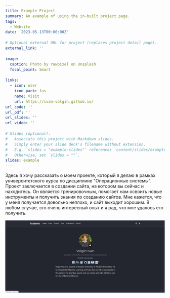 ```yaml
---
title: Example Project
summary: An example of using the in-built project page.
tags:
  - Website
date: '2023-05-13T00:00:00Z'

# Optional external URL for project (replaces project detail page).
external_link: ''

image:
  caption: Photo by rawpixel on Unsplash
  focal_point: Smart

links:
  - icon: user
    icon_pack: fas
    name: Visit
    url: https://ivan-volgin.github.io/
url_code: ''
url_pdf: ''
url_slides: ''
url_video: ''

# Slides (optional).
#   Associate this project with Markdown slides.
#   Simply enter your slide deck's filename without extension.
#   E.g. `slides = "example-slides"` references `content/slides/example-slides.md`.
#   Otherwise, set `slides = ""`.
slides: example
---
```


Здесь я хочу рассказать о моем проекте, который я делаю в рамках университетского курса по дисциплине "Операционные системы". Проект заключается в создании сайта, на котором вы сейчас и находитесь. Он является тренировочным, помогает нам освоить новые инструменты и получить знания по созданию сайтов. Мне кажется, что у меня получается довольно неплохо, и сайт выходит хорошим. В любом случае, это очень интересный опыт и я рад, что мне удалось его получить.

![](image/1.png)
